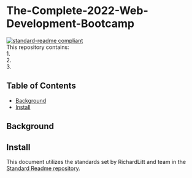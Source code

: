 # The-Complete-2022-Web-Development-Bootcamp
[![standard-readme compliant](https://img.shields.io/badge/readme%20style-standard-brightgreen.svg?style=flat-square)](https://github.com/RichardLitt/standard-readme)
<br>
This repository contains:
<br>
1. 
<br>
2. 
<br>
3. 

## Table of Contents
* [Background](#a-name"background"abackground)
* [Install](#a-name"install"ainstall)

## <a name="background"></a>Background 


## <a name="install"></a>Install
This document utilizes the standards set by RichardLitt and team in the [Standard Readme repository](https://github.com/RichardLitt/standard-readme "Standard Readme repository").
